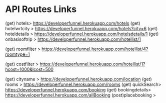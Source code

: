 # API Routes Links 
(get) hotels>         https://developerfunnel.herokuapp.com/hotels
(get) hotelwrtcity >  https://developerfunnel.herokuapp.com/hotels?city=6
(get) hoteldetails >  https://developerfunnel.herokuapp.com/hotelsdetails/1
(get) onbasisoftrip > https://developerfunnel.herokuapp.com/hotellist/1

(get) roomfilter >    https://developerfunnel.herokuapp.com/hotellist/4?roomtype=1

(get) costfilter >    https://developerfunnel.herokuapp.com/hotellist/1?hcost=1000&lcost=500

(get) cityname >      https://developerfunnel.herokuapp.com/location
(get) rooms >         https://developerfunnel.herokuapp.com/rooms
(get) quickSearch>    https://developerfunnel.herokuapp.com/booking
(get) bookingdetails> https://developerfunnel.herokuapp.com/allBooking
(post)placebooking > 